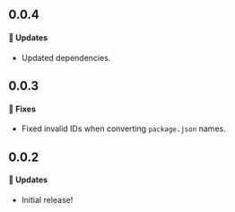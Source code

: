 ## 0.0.4

#### 🚀 Updates

- Updated dependencies.

## 0.0.3

#### 🐞 Fixes

- Fixed invalid IDs when converting `package.json` names.

## 0.0.2

#### 🚀 Updates

- Initial release!
